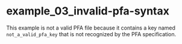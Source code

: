 # example\_03\_invalid-pfa-syntax
This example is not a valid PFA file because it contains a key named `not_a_valid_pfa_key` that is
not recognized by the PFA specification.
